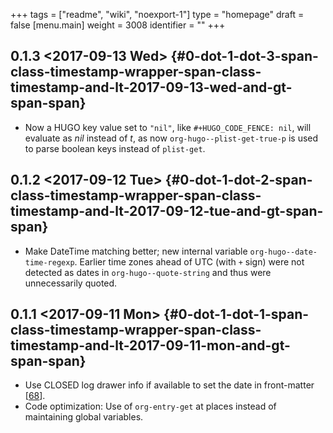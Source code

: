 +++
tags = ["readme", "wiki", "noexport-1"]
type = "homepage"
draft = false
[menu.main]
  weight = 3008
  identifier = ""
+++

## 0.1.3 <span class="timestamp-wrapper"><span class="timestamp">&lt;2017-09-13 Wed&gt;</span></span> {#0-dot-1-dot-3-span-class-timestamp-wrapper-span-class-timestamp-and-lt-2017-09-13-wed-and-gt-span-span}

-   Now a HUGO key value set to `"nil"`, like `#+HUGO_CODE_FENCE: nil`,
    will evaluate as _nil_ instead of _t_, as now
    `org-hugo--plist-get-true-p` is used to parse boolean keys instead
    of `plist-get`.


## 0.1.2 <span class="timestamp-wrapper"><span class="timestamp">&lt;2017-09-12 Tue&gt;</span></span> {#0-dot-1-dot-2-span-class-timestamp-wrapper-span-class-timestamp-and-lt-2017-09-12-tue-and-gt-span-span}

-   Make DateTime matching better; new internal variable
    `org-hugo--date-time-regexp`. Earlier time zones ahead of UTC (with
    `+` sign) were not detected as dates in `org-hugo--quote-string` and
    thus were unnecessarily quoted.


## 0.1.1 <span class="timestamp-wrapper"><span class="timestamp">&lt;2017-09-11 Mon&gt;</span></span> {#0-dot-1-dot-1-span-class-timestamp-wrapper-span-class-timestamp-and-lt-2017-09-11-mon-and-gt-span-span}

-   Use CLOSED log drawer info if available to set the date in
    front-matter [[68](https://github.com/kaushalmodi/ox-hugo/issues/68)].
-   Code optimization: Use of `org-entry-get` at places instead of
    maintaining global variables.

